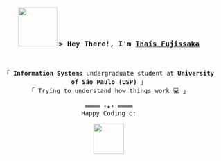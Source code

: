<h3 align="center">
        <img src="https://media0.giphy.com/media/v1.Y2lkPTc5MGI3NjExNDVtZnB2ZjA2ZGRlbWpyN3pqd3NuYXlwb2RycTlyam5hOXBoZGpraCZlcD12MV9pbnRlcm5hbF9naWZfYnlfaWQmY3Q9cw/TFUhSMPFJG7fPAiLpQ/giphy.webp" width="90" />
        <samp>
            &gt; Hey There!, I'm
                <b><a target="_blank" href="https://github.com/thais-fujissaka">Thaís Fujissaka</a></b> 
        </samp>
        
</h3>
<br>

<p align="center">
        <!-- Intro -->
        <samp>
                「 <b>Information Systems</b> undergraduate student at <b>University of São Paulo (USP)</b> 」
                <br>
                「 Trying to understand how things work 💻 」
                <br>
        </samp>
</p>

<!-- Footer -->
<samp>
    <p align="center">
        ════ ⋆★⋆ ════
        <br>
        Happy Coding c:
        <br>
        <br>
        <img src="https://media2.giphy.com/media/v1.Y2lkPTc5MGI3NjExYXB3ZWNyaGlqZmkzYnM3eDU0OTdhdDJidXhpYWhmMjJtM3MzYXl5dyZlcD12MV9pbnRlcm5hbF9naWZfYnlfaWQmY3Q9Zw/6PtBZqT8earZ3XBTTL/giphy.webp" width="70"/>
    </p>
  
</samp>
